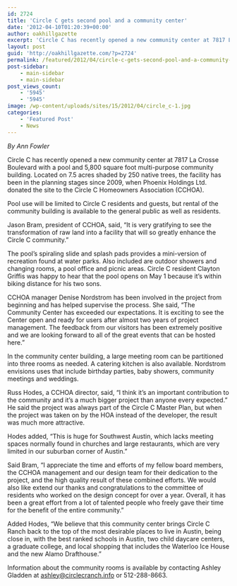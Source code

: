 ```yaml
---
id: 2724
title: 'Circle C gets second pool and a community center'
date: '2012-04-10T01:20:39+00:00'
author: oakhillgazette
excerpt: 'Circle C has recently opened a new community center at 7817 La Crosse Boulevard with a pool and 5,800 square foot multi-purpose community building. Located on 7.5 acres shaded by 250 native trees, the facility has been in the planning stages since 2009, when Phoenix Holdings Ltd. donated the site to the Circle C Homeowners Association (CCHOA).'
layout: post
guid: 'http://oakhillgazette.com/?p=2724'
permalink: /featured/2012/04/circle-c-gets-second-pool-and-a-community-center/
post-sidebar:
    - main-sidebar
    - main-sidebar
post_views_count:
    - '5945'
    - '5945'
image: /wp-content/uploads/sites/15/2012/04/circle_c-1.jpg
categories:
    - 'Featured Post'
    - News
---
```


*By Ann Fowler*

Circle C has recently opened a new community center at 7817 La Crosse Boulevard with a pool and 5,800 square foot multi-purpose community building. Located on 7.5 acres shaded by 250 native trees, the facility has been in the planning stages since 2009, when Phoenix Holdings Ltd. donated the site to the Circle C Homeowners Association (CCHOA).

Pool use will be limited to Circle C residents and guests, but rental of the community building is available to the general public as well as residents.

Jason Bram, president of CCHOA, said, “It is very gratifying to see the transformation of raw land into a facility that will so greatly enhance the Circle C community.”

The pool’s spiraling slide and splash pads provides a mini-version of recreation found at water parks. Also included are outdoor showers and changing rooms, a pool office and picnic areas. Circle C resident Clayton Griffis was happy to hear that the pool opens on May 1 because it’s within biking distance for his two sons.

CCHOA manager Denise Nordstrom has been involved in the project from beginning and has helped supervise the process. She said, “The Community Center has exceeded our expectations. It is exciting to see the Center open and ready for users after almost two years of project management. The feedback from our visitors has been extremely positive and we are looking forward to all of the great events that can be hosted here.”

In the community center building, a large meeting room can be partitioned into three rooms as needed. A catering kitchen is also available. Nordstrom envisions uses that include birthday parties, baby showers, community meetings and weddings.

Russ Hodes, a CCHOA director, said, “I think it’s an important contribution to the community and it’s a much bigger project than anyone every expected.” He said the project was always part of the Circle C Master Plan, but when the project was taken on by the HOA instead of the developer, the result was much more attractive.

Hodes added, “This is huge for Southwest Austin, which lacks meeting spaces normally found in churches and large restaurants, which are very limited in our suburban corner of Austin.”

Said Bram, “I appreciate the time and efforts of my fellow board members, the CCHOA management and our design team for their dedication to the project, and the high quality result of these combined efforts. We would also like extend our thanks and congratulations to the committee of residents who worked on the design concept for over a year. Overall, it has been a great effort from a lot of talented people who freely gave their time for the benefit of the entire community.”

Added Hodes, “We believe that this community center brings Circle C Ranch back to the top of the most desirable places to live in Austin, being close in, with the best ranked schools in Austin, two child daycare centers, a graduate college, and local shopping that includes the Waterloo Ice House and the new Alamo Drafthouse.”

Information about the community rooms is available by contacting Ashley Gladden at ashley@circlecranch.info or 512-288-8663.
